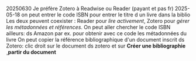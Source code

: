 20250630
Je préfère Zotero à Readwise ou Reader (payant et pas fr)
2025-05-18
on peut entrer le code ISBN pour entrer le titre d un livre dans la biblio
Les deux peuvent coexister : 
Reader pour _lire activement_, 
Zotero pour _gérer les métadonnées et références_.
On peut aller chercher le code ISBN ailleurs: ds Amazon par ex.
pour obtenir avec ce code les métadonnées du livre
On peut copier la référence bibliographique d'un document inscrit ds Zotero: clic droit sur le document ds zotero  et sur  **Créer une bibliographie ¸partir du document**
